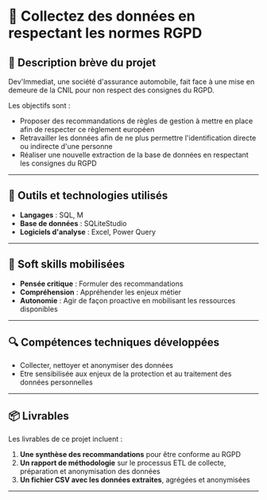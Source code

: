 # 🌟 Collectez des données en respectant les normes RGPD

## 📝 Description brève du projet
Dev'Immediat, une société d'assurance automobile, fait face à une mise en demeure de la CNIL pour non respect des consignes du RGPD.

Les objectifs sont :
- Proposer des recommandations de règles de gestion à mettre en place afin de respecter ce règlement européen
- Retravailler les données afin de ne plus permettre l'identification directe ou indirecte d'une personne
- Réaliser une nouvelle extraction de la base de données en respectant les consignes du RGPD

---

## 🧰 Outils et technologies utilisés
- **Langages** : SQL, M
- **Base de données** : SQLiteStudio
- **Logiciels d'analyse** : Excel, Power Query
  
---

## 🧠 Soft skills mobilisées
- **Pensée critique** : Formuler des recommandations
- **Compréhension** : Appréhender les enjeux métier
- **Autonomie** : Agir de façon proactive en mobilisant les ressources disponibles
---

## 🔍 Compétences techniques développées
- Collecter, nettoyer et anonymiser des données
- Etre sensibilisée aux enjeux de la protection et au traitement des données personnelles

---

## 📦 Livrables
Les livrables de ce projet incluent :
1. **Une synthèse des recommandations** pour être conforme au RGPD
2. **Un rapport de méthodologie** sur le processus ETL de collecte, préparation et anonymisation des données
3. **Un fichier CSV avec les données extraites**, agrégées et anonymisées

---

